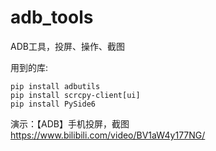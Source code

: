 # adb_tools
ADB工具，投屏、操作、截图

用到的库:


```
pip install adbutils
pip install scrcpy-client[ui]
pip install PySide6
```

演示：【ADB】手机投屏，截图 https://www.bilibili.com/video/BV1aW4y177NG/
